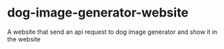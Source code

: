 # dog-image-generator-website
A website that send an api request to dog image generator and show it in the website
